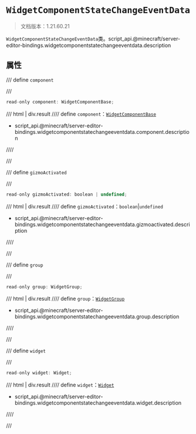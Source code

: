 # `WidgetComponentStateChangeEventData`

> 文档版本：1.21.60.21

`WidgetComponentStateChangeEventData`类。script_api.@minecraft/server-editor-bindings.widgetcomponentstatechangeeventdata.description

## 属性

/// define
`component`


///

```js
read-only component: WidgetComponentBase;
```

/// html | div.result
//// define
`component`：[`WidgetComponentBase`](./widgetcomponentbase.md)

- script_api.@minecraft/server-editor-bindings.widgetcomponentstatechangeeventdata.component.description


////

///


/// define
`gizmoActivated`


///

```js
read-only gizmoActivated: boolean | undefined;
```

/// html | div.result
//// define
`gizmoActivated`：`boolean`|`undefined`

- script_api.@minecraft/server-editor-bindings.widgetcomponentstatechangeeventdata.gizmoactivated.description


////

///


/// define
`group`


///

```js
read-only group: WidgetGroup;
```

/// html | div.result
//// define
`group`：[`WidgetGroup`](./widgetgroup.md)

- script_api.@minecraft/server-editor-bindings.widgetcomponentstatechangeeventdata.group.description


////

///


/// define
`widget`


///

```js
read-only widget: Widget;
```

/// html | div.result
//// define
`widget`：[`Widget`](./widget.md)

- script_api.@minecraft/server-editor-bindings.widgetcomponentstatechangeeventdata.widget.description


////

///

